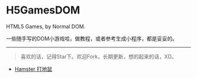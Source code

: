 # H5GamesDOM

HTML5 Games, by Normal DOM.

一些随手写的DOM小游戏哈，做教程，或者参考生成小程序，都是妥妥的。

---

> 喜欢的话，记得Star下。欢迎Fork，长期更新，想的起来的话，XD。

* [Hamster 打地鼠](hamster.html)